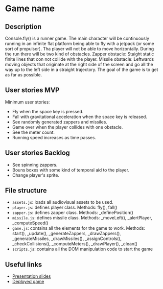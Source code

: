 # Game name

<!-- When you finish, add a nice screenshot of your game -->
<!--[<img src="./img/page.png">]()-->

## Description

Console.fly() is a runner game. The main character will be continuously running in an infinite flat platform being able to fly with a jetpack (or some sort of propulsor). Tha player will not be able to move horizontally. During the run there will be two kind of obstacles.
Zapper obstacle: Staight static finite lines that con not collide with the player.
Missile obstacle: Leftwards moving objects that originate at the right side of the screen and go all the way up to the left side in a straight trajectory.
The goal of the game is to get as far as possible.

## User stories MVP

Minimum user stories:

- Fly when the space key is pressed.
- Fall with gravitational acceleration when the space key is released.
- See randomly generated zappers and missiles.
- Game over when the player collides with one obstacle.
- See the meter count.
- Running speed increases as time passes.

## User stories Backlog

- See spinning zappers.
- Bouns boxes with some kind of temporal aid to the player.
- Change player's sprite.

## File structure

- <code>assets.js</code>: loads all audiovisual assets to be used. 
- <code>player.js</code>: defines player class. Methods: fly(), fall()
- <code>zapper.js</code>: defines zapper class. Methods: \_definePosition()
- <code>missile.js</code>: defines missile class. Methods: \_moveLeft(), \_alertPlayer, \_computeSpeed() 
- <code>game.js</code>: contains all the elements for the game to work. Methods: start(), \_update(), \_generateZappers, \_drawZappers(), \_generateMissiles, \_drawMissiles(), \_assignControls(), \_checkCollisions(), \_computeMeters(), \_drawPlayer(), \_clean()
- <code>scripts.js</code>: contains all the DOM manipulation code to start the game

## Useful links

<!-- When you finish, add these links and commit -->

- [Presentation slides]()
- [Deployed game]()

